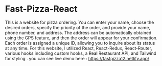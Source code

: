 # Fast-Pizza-React

This is a website for pizza ordering. You can enter your name, choose the desired orders, specify the priority of the order, and provide your name, phone number, and address. The address can be automatically obtained using the GPS feature, and then the order will appear for your confirmation. Each order is assigned a unique ID, allowing you to inquire about its status at any time. For this website, I utilized React, React-Redux, React-Router, various hooks including custom hooks, a Real Restaurant API, and Tailwind for styling .
you can see live demo here : https://fastpizza12.netlify.app/
